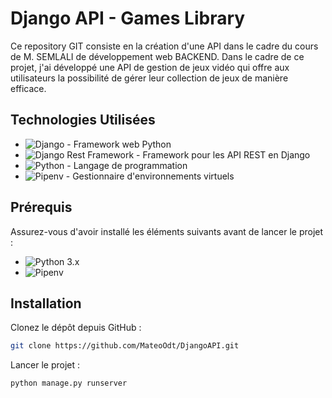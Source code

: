 # Django API - Games Library

Ce repository GIT consiste en la création d'une API dans le cadre du cours de M. SEMLALI de développement web BACKEND. Dans le cadre de ce projet, j'ai développé une API de gestion de jeux vidéo qui offre aux utilisateurs la possibilité de gérer leur collection de jeux de manière efficace.

## Technologies Utilisées

- ![Django](https://img.shields.io/badge/Django-3.2-green) - Framework web Python
- ![Django Rest Framework](https://img.shields.io/badge/Django%20Rest%20Framework-3.12-green) - Framework pour les API REST en Django
- ![Python](https://img.shields.io/badge/Python-3.x-blue) - Langage de programmation
- ![Pipenv](https://img.shields.io/badge/Pipenv-latest-blue) - Gestionnaire d'environnements virtuels

## Prérequis

Assurez-vous d'avoir installé les éléments suivants avant de lancer le projet :

- ![Python 3.x](https://img.shields.io/badge/Python-3.x-blue)
- ![Pipenv](https://img.shields.io/badge/Pipenv-latest-blue)

## Installation

Clonez le dépôt depuis GitHub :

```bash
git clone https://github.com/MateoOdt/DjangoAPI.git
```

Lancer le projet : 
```bash
python manage.py runserver
```
